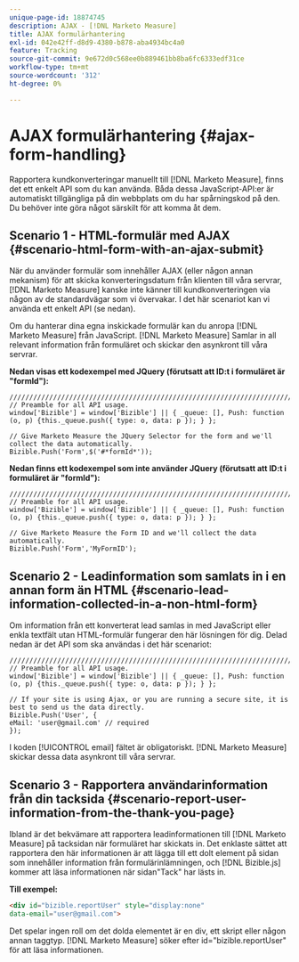 ```yaml
---
unique-page-id: 18874745
description: AJAX - [!DNL Marketo Measure]
title: AJAX formulärhantering
exl-id: 042e42ff-d8d9-4380-b878-aba4934bc4a0
feature: Tracking
source-git-commit: 9e672d0c568ee0b889461bb8ba6fc6333edf31ce
workflow-type: tm+mt
source-wordcount: '312'
ht-degree: 0%

---
```


# AJAX formulärhantering {#ajax-form-handling}

Rapportera kundkonverteringar manuellt till [!DNL Marketo Measure], finns det ett enkelt API som du kan använda. Båda dessa JavaScript-API:er är automatiskt tillgängliga på din webbplats om du har spårningskod på den. Du behöver inte göra något särskilt för att komma åt dem.

## Scenario 1 - HTML-formulär med AJAX {#scenario-html-form-with-an-ajax-submit}

När du använder formulär som innehåller AJAX (eller någon annan mekanism) för att skicka konverteringsdatum från klienten till våra servrar, [!DNL Marketo Measure] kanske inte känner till kundkonverteringen via någon av de standardvägar som vi övervakar. I det här scenariot kan vi använda ett enkelt API (se nedan).

Om du hanterar dina egna inskickade formulär kan du anropa [!DNL Marketo Measure] från JavaScript. [!DNL Marketo Measure] Samlar in all relevant information från formuläret och skickar den asynkront till våra servrar.

**Nedan visas ett kodexempel med JQuery (förutsatt att ID:t i formuläret är &quot;formId&quot;):**

```jquery
///////////////////////////////////////////////////////////////////////  
// Preamble for all API usage.  
window['Bizible'] = window['Bizible'] || { _queue: [], Push: function (o, p) {this._queue.push({ type: o, data: p }); } };  
  
// Give Marketo Measure the JQuery Selector for the form and we'll collect the data automatically.  
Bizible.Push('Form',$('#*formId*'));
```

**Nedan finns ett kodexempel som inte använder JQuery (förutsatt att ID:t i formuläret är &quot;formId&quot;):**

```jquery
///////////////////////////////////////////////////////////////////////  
// Preamble for all API usage.  
window['Bizible'] = window['Bizible'] || { _queue: [], Push: function (o, p) {this._queue.push({ type: o, data: p }); } };  
  
// Give Marketo Measure the Form ID and we'll collect the data automatically.
Bizible.Push('Form','MyFormID');
```

## Scenario 2 - Leadinformation som samlats in i en annan form än HTML {#scenario-lead-information-collected-in-a-non-html-form}

Om information från ett konverterat lead samlas in med JavaScript eller enkla textfält utan HTML-formulär fungerar den här lösningen för dig. Delad nedan är det API som ska användas i det här scenariot:

```jquery
///////////////////////////////////////////////////////////////////////  
// Preamble for all API usage.  
window['Bizible'] = window['Bizible'] || { _queue: [], Push: function (o, p) {this._queue.push({ type: o, data: p }); } };  
  
// If your site is using Ajax, or you are running a secure site, it is best to send us the data directly.  
Bizible.Push('User', {
eMail: 'user@gmail.com' // required  
});  
```

I koden [!UICONTROL email] fältet är obligatoriskt. [!DNL Marketo Measure] skickar dessa data asynkront till våra servrar.

## Scenario 3 - Rapportera användarinformation från din tacksida {#scenario-report-user-information-from-the-thank-you-page}

Ibland är det bekvämare att rapportera leadinformationen till [!DNL Marketo Measure] på tacksidan när formuläret har skickats in. Det enklaste sättet att rapportera den här informationen är att lägga till ett dolt element på sidan som innehåller information från formulärinlämningen, och [!DNL Bizible.js] kommer att läsa informationen när sidan&quot;Tack&quot; har lästs in.

**Till exempel:**

```html
<div id="bizible.reportUser" style="display:none"  
data-email="user@gmail.com">  
```

Det spelar ingen roll om det dolda elementet är en div, ett skript eller någon annan taggtyp. [!DNL Marketo Measure] söker efter id=&quot;bizible.reportUser&quot; för att läsa informationen.
